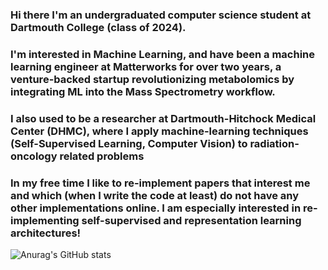 ### Hi there I'm an undergraduated computer science student at Dartmouth College (class of 2024).
### I'm interested in Machine Learning, and have been a machine learning engineer at Matterworks for over two years, a venture-backed startup revolutionizing metabolomics by integrating ML into the Mass Spectrometry workflow.
### I also used to be a researcher at Dartmouth-Hitchock Medical Center (DHMC), where I apply machine-learning techniques (Self-Supervised Learning, Computer Vision) to radiation-oncology related problems
### In my free time I like to re-implement papers that interest me and which (when I write the code at least) do not have any other implementations online. I am especially interested in re-implementing self-supervised and representation learning architectures!
![Anurag's GitHub stats](https://github-readme-stats.vercel.app/api?username=gaasher&show_icons=true&theme=radical)
